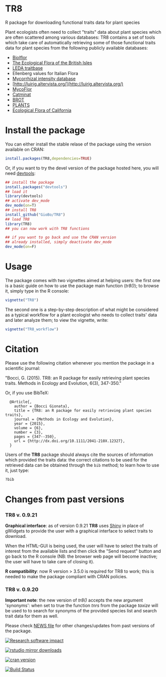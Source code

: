 TR8
===

R package for downloading functional traits data for plant species


Plant ecologists often need to collect "traits" data about plant species which are 
often scattered among various databases: TR8 contains a set of tools which take care of
automatically retrieving some of those functional traits data for plant species from 
the following publicly available databases:

* [Biolflor](http://www.ufz.de/biolflor/index.jsp)
* [The Ecological Flora of the British Isles](http://www.ecoflora.co.uk/)
* [LEDA traitbase](http://www.leda-traitbase.org/LEDAportal/)
* Ellenberg values for Italian Flora
* [Mycorrhizal intensity database](http://esapubs.org/Archive/ecol/E093/059/default.htm)
* [http://luirig.altervista.org/](http://luirig.altervista.org/)
* [MycoFlor](http://www.esajournals.org/doi/abs/10.1890/12-1700.1)
* [Catminat](http://perso.wanadoo.fr/philippe.julve/catminat.htm)
* [BROT](http://www.uv.es/jgpausas/brot.htm)
* [PLANTS](http://www.bricol.net/)
* [Ecological Flora of California](http://ucjeps.berkeley.edu/efc/)




Install the package
==================

  You can either install the stable relase of the package using the version available on CRAN:

```R
install.packages(TR8,dependencies=TRUE)
```

  Or, if you want to try the devel version of the package hosted here, you will need [devtools](https://github.com/hadley/devtools):
  
```R
## install the package
install.packages("devtools")
## load it
library(devtools)
## activate dev_mode
dev_mode(on=T)
## install TR8
install_github("GioBo/TR8")
## load TR8
library(TR8)
## you can now work with TR8 functions

## if you want to go back and use the CRAN version
## already installed, simply deactivate dev_mode
dev_mode(on=F)
```


Usage
=====

  The package comes with two vignettes aimed at helping users: the first one is a basic guide on how to use the package main function (_tr8()_); to browse it, simply type in the R console:
  
  
```R
vignette("TR8")
```
  
  The second one is a step-by-step description of what might be considered as a typical workflow for a plant ecologist who needs to collect traits' data and later analyze them; to view the vignette, write:
  
```R
vignette("TR8_workflow")
```
  

Citation
========

  Please use the following citation whenever you mention the package in a scientific journal:

  "Bocci, G. (2015). TR8: an R package for easily retrieving plant species traits. Methods in Ecology and Evolution, 6(3), 347-350."

  
   Or, if you use BibTeX:

```
  @Article{,
    author = {Bocci Gionata},
    title = {TR8: an R package for easily retrieving plant species traits},
    journal = {Methods in Ecology and Evolution},
    year = {2015},
    volume = {6},
    number = {3},
    pages = {347--350},
    url = {http://dx.doi.org/10.1111/2041-210X.12327},
  }
```



  Users of the **TR8** package should always cite the sources of information which provided the traits data: the correct citations to be used for the retrieved data can be obtained through the `bib` method; to learn how to use it, just type:
  

```R
?bib
```



  

  


Changes from past versions
==========================


### TR8 v. 0.9.21

**Graphical interface**: as of version 0.9.21 **TR8** uses [Shiny](https://shiny.rstudio.com/) in place of gWidgets to provide the user with a graphical interface to select traits to download.

When the HTML-GUI is being used, the user will have to select the traits of interest from the available lists and then click the "Send request" button and go back to the R console (NB: the browser web page will become inactive; the user will have to take care of closing it).


**R compatibility**: now R version > 3.5.0 is required for TR8 to work; this is needed to make the package compliant with CRAN policies.

### TR8 v. 0.9.20

  **Important note**: the new version of _tr8()_ accepts the new argument 'synonyms': when set to true the function _tnrs_ from the package _taxize_ will be used to to search for synonyms of the provided species list and search trait data for them as well. 

   Please check [NEWS file](https://github.com/GioBo/TR8/blob/master/NEWS) for other changes/updates from past versions of the package.


[![Research software impact](http://depsy.org/api/package/cran/TR8/badge.svg)](http://depsy.org/package/r/TR8)

[![rstudio mirror downloads](http://cranlogs.r-pkg.org/badges/TR8)](https://github.com/metacran/cranlogs.app)

[![cran version](http://www.r-pkg.org/badges/version/TR8)](http://cran.rstudio.com/web/packages/TR8)

[![Build Status](https://travis-ci.org/GioBo/TR8.svg?branch=master)](https://travis-ci.org/GioBo/TR8)
